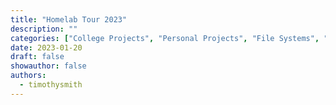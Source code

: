 ```yaml
---
title: "Homelab Tour 2023"
description: ""
categories: ["College Projects", "Personal Projects", "File Systems", "Networking and Servers", "Tutorials and Guides"]
date: 2023-01-20
draft: false
showauthor: false
authors:
  - timothysmith
---
```

